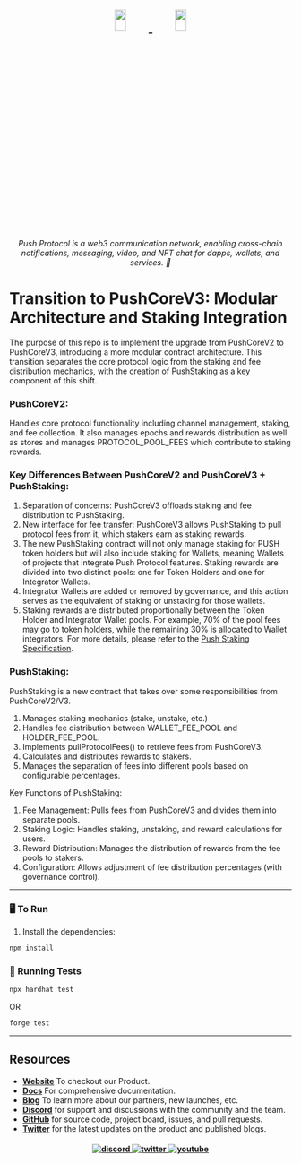 <h1 align="center">
    <a href="https://push.org/#gh-light-mode-only">
    <img width='20%' height='10%' src="https://res.cloudinary.com/drdjegqln/image/upload/v1686227557/Push-Logo-Standard-Dark_xap7z5.png">
    </a>
    <a href="https://push.org/#gh-dark-mode-only">
    <img width='20%' height='10%' src="https://res.cloudinary.com/drdjegqln/image/upload/v1686227558/Push-Logo-Standard-White_dlvapc.png">
    </a>
</h1>

<p align="center">
  <i align="center">Push Protocol is a web3 communication network, enabling cross-chain notifications, messaging, video, and NFT chat for dapps, wallets, and services. 🚀</i>
</p>

# Transition to PushCoreV3: Modular Architecture and Staking Integration

The purpose of this repo is to implement the upgrade from PushCoreV2 to PushCoreV3, introducing a more modular contract architecture. This transition separates the core protocol logic from the staking and fee distribution mechanics, with the creation of PushStaking as a key component of this shift.

### PushCoreV2:
Handles core protocol functionality including channel management, staking, and fee collection.  It also manages epochs and rewards distribution as well as stores and manages PROTOCOL_POOL_FEES which contribute to staking rewards.

### Key Differences Between PushCoreV2 and PushCoreV3 + PushStaking:
1. Separation of concerns: PushCoreV3 offloads staking and fee distribution to PushStaking.
2. New interface for fee transfer: PushCoreV3 allows PushStaking to pull protocol fees from it, which stakers earn as staking rewards.
3. The new PushStaking contract will not only manage staking for PUSH token holders but will also include staking for Wallets, meaning Wallets of projects that integrate Push Protocol features. Staking rewards are divided into two distinct pools: one for Token Holders and one for Integrator Wallets.
4. Integrator Wallets are added or removed by governance, and this action serves as the equivalent of staking or unstaking for those wallets.
5. Staking rewards are distributed proportionally between the Token Holder and Integrator Wallet pools. For example, 70% of the pool fees may go to token holders, while the remaining 30% is allocated to Wallet integrators.
For more details, please refer to the [Push Staking Specification](https://pushprotocol.notion.site/Push-Staking-v3-111188aea7f4806c94edd1d85d2eadbb#111188aea7f48024ba1fd6e26bbbaef5).

### PushStaking:
PushStaking is a new contract that takes over some responsibilities from PushCoreV2/V3.
1. Manages staking mechanics (stake, unstake, etc.)
2. Handles fee distribution between WALLET_FEE_POOL and HOLDER_FEE_POOL.
3. Implements pullProtocolFees() to retrieve fees from PushCoreV3.
4. Calculates and distributes rewards to stakers.
5. Manages the separation of fees into different pools based on configurable percentages.

Key Functions of PushStaking:
1. Fee Management: Pulls fees from PushCoreV3 and divides them into separate pools.
2. Staking Logic: Handles staking, unstaking, and reward calculations for users.
3. Reward Distribution: Manages the distribution of rewards from the fee pools to stakers.
4. Configuration: Allows adjustment of fee distribution percentages (with governance control).

---

### 🖥 To Run

1. Install the dependencies:
```sh
npm install
```

### 🧪 Running Tests
```sh
npx hardhat test
```
OR
```sh
forge test
```
---

## Resources
- **[Website](https://push.org)** To checkout our Product.
- **[Docs](https://push.org/docs/)** For comprehensive documentation.
- **[Blog](https://medium.com/push-protocol)** To learn more about our partners, new launches, etc.
- **[Discord](https://discord.gg/pushprotocol)** for support and discussions with the community and the team.
- **[GitHub](https://github.com/push-protocol)** for source code, project board, issues, and pull requests.
- **[Twitter](https://twitter.com/pushprotocol)** for the latest updates on the product and published blogs.

<h4 align="center">

  <a href="https://discord.gg/pushprotocol">
    <img src="https://img.shields.io/badge/discord-7289da.svg?style=flat-square" alt="discord">
  </a>
  <a href="https://twitter.com/pushprotocol">
    <img src="https://img.shields.io/badge/twitter-18a1d6.svg?style=flat-square" alt="twitter">
  </a>
  <a href="https://www.youtube.com/@pushprotocol">
    <img src="https://img.shields.io/badge/youtube-d95652.svg?style=flat-square&" alt="youtube">
  </a>
</h4>
